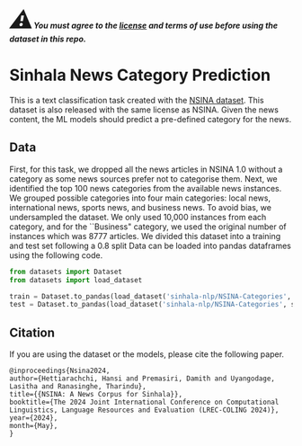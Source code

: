 ***<span style="font-size: 3em;">:warning:</span>You must agree to the [license](https://github.com/Sinhala-NLP/NSINA?tab=License-1-ov-file#readme) and terms of use before using the dataset in this repo.***

# Sinhala News Category Prediction
This is a text classification task created with the [NSINA dataset](https://github.com/Sinhala-NLP/NSINA). This dataset is also released with the same license as NSINA. Given the news content, the ML models should predict a pre-defined category for the news. 


## Data
First, for this task, we dropped all the news articles in NSINA 1.0 without a category as some news sources prefer not to categorise them. Next, we identified the top 100 news categories from the available news instances. We grouped possible categories into four main categories: local news, international news, sports news, and business news. To avoid bias, we undersampled the dataset. We only used 10,000 instances from each category, and for the ``Business" category, we used the original number of instances which was 8777 articles. We divided this dataset into a training and test set following a 0.8 split
Data can be loaded into pandas dataframes using the following code. 

```python
from datasets import Dataset
from datasets import load_dataset

train = Dataset.to_pandas(load_dataset('sinhala-nlp/NSINA-Categories', split='train'))
test = Dataset.to_pandas(load_dataset('sinhala-nlp/NSINA-Categories', split='test'))
```



## Citation
If you are using the dataset or the models, please cite the following paper.

~~~
@inproceedings{Nsina2024,
author={Hettiarachchi, Hansi and Premasiri, Damith and Uyangodage, Lasitha and Ranasinghe, Tharindu},
title={{NSINA: A News Corpus for Sinhala}},
booktitle={The 2024 Joint International Conference on Computational Linguistics, Language Resources and Evaluation (LREC-COLING 2024)},
year={2024},
month={May},
}
~~~
